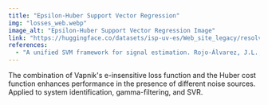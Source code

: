 ```yaml
---
title: "Epsilon-Huber Support Vector Regression"
img: "losses_web.webp"
image_alt: "Epsilon-Huber Support Vector Regression Image"
link: "https://huggingface.co/datasets/isp-uv-es/Web_site_legacy/resolve/main/code/soft_regression/svr_e_huber.zip"
references:
  - "A unified SVM framework for signal estimation. Rojo-Álvarez, J.L., Martínez-Ramón, M., Muñoz-Marí, J., Camps-Valls, G. Digital Signal Processing: A Review Journal, 26(1):1-20, 2014."
---
```


The combination of Vapnik's e-insensitive loss function and the Huber cost function enhances performance in the presence of different noise sources. Applied to system identification, gamma-filtering, and SVR.